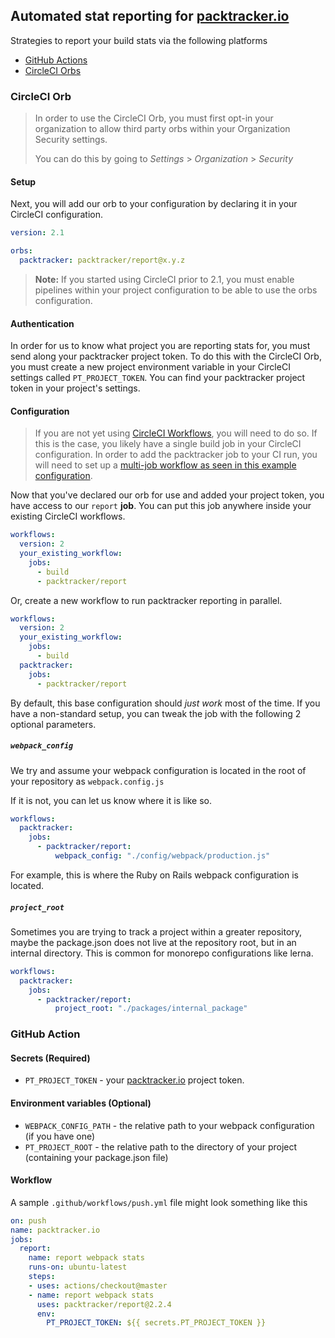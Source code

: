 ## Automated stat reporting for [packtracker.io](https://packtracker.io/?utm_source=github&utm_medium=action&utm_campaign=links)

Strategies to report your build stats via the following platforms

 - [GitHub Actions](#github-action)
 - [CircleCI Orbs](#cirlceci-orb)

### CircleCI Orb

> In order to use the CircleCI Orb, you must first opt-in your organization to allow third party orbs within your Organization Security settings.
>
> You can do this by going to *Settings* > *Organization* > *Security*

#### Setup

Next, you will add our orb to your configuration by declaring it in your CircleCI configuration.

```yaml
version: 2.1

orbs:
  packtracker: packtracker/report@x.y.z
```

> **Note:** If you started using CircleCI prior to 2.1, you must enable pipelines within your project configuration to be able to use the orbs configuration.

#### Authentication

In order for us to know what project you are reporting stats for, you must send along your packtracker project token.  To do this with the CircleCI Orb, you must create a new project environment variable in your CircleCI settings called `PT_PROJECT_TOKEN`.  You can find your packtracker project token in your project's settings.


#### Configuration

> If you are not yet using [CircleCI Workflows](https://circleci.com/docs/2.0/workflows/), you will need to do so.  If this is the case, you likely have a single build job in your CircleCI configuration.  In order to add the packtracker job to your CI run, you will need to set up a [multi-job workflow as seen in this example configuration](https://circleci.com/docs/2.0/workflows/#workflows-configuration-examples).

Now that you've declared our orb for use and added your project token, you have access to our
`report` **job**.  You can put this job anywhere inside your existing CircleCI workflows.

```yml
workflows:
  version: 2
  your_existing_workflow:
    jobs:
      - build
      - packtracker/report
```

Or, create a new workflow to run packtracker reporting in parallel.

```yml
workflows:
  version: 2
  your_existing_workflow:
    jobs:
      - build
  packtracker:
    jobs:
      - packtracker/report
```

By default, this base configuration should _just work_ most of the time.  If you have a non-standard
setup, you can tweak the job with the following 2 optional parameters.

##### `webpack_config`

We try and assume your webpack configuration is located in the root of your repository as `webpack.config.js`

If it is not, you can let us know where it is like so.

```yaml
workflows:
  packtracker:
    jobs:
      - packtracker/report:
          webpack_config: "./config/webpack/production.js"
```

For example, this is where the Ruby on Rails webpack configuration is located.

##### `project_root`

Sometimes you are trying to track a project within a greater repository, maybe the package.json
does not live at the repository root, but in an internal directory.  This is common for monorepo
configurations like lerna.

```yaml
workflows:
  packtracker:
    jobs:
      - packtracker/report:
          project_root: "./packages/internal_package"
```

### GitHub Action

#### Secrets (Required)

  - `PT_PROJECT_TOKEN` - your [packtracker.io](https://packtracker.io/?utm_source=github&utm_medium=action&utm_campaign=links) project token.

#### Environment variables (Optional)

  - `WEBPACK_CONFIG_PATH` - the relative path to your webpack configuration (if you have one)
  - `PT_PROJECT_ROOT` - the relative path to the directory of your project (containing your package.json file)

#### Workflow

A sample `.github/workflows/push.yml` file might look something like this

```yml
on: push
name: packtracker.io
jobs:
  report:
    name: report webpack stats
    runs-on: ubuntu-latest
    steps:
    - uses: actions/checkout@master
    - name: report webpack stats
      uses: packtracker/report@2.2.4
      env:
        PT_PROJECT_TOKEN: ${{ secrets.PT_PROJECT_TOKEN }}
```
